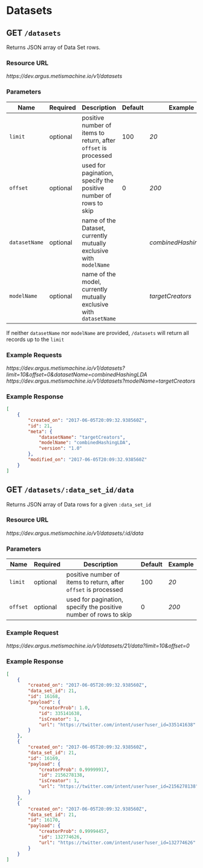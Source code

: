 # Datasets

## GET `/datasets`
Returns JSON array of Data Set rows.

### Resource URL
_ht<span>tps://</span>dev.argus.metismachine.io/v1/datasets_

### Parameters
Name | Required | Description | Default | Example
| --- | --- | --- | --- | --- |
`limit` | optional | positive number of items to return, after `offset` is processed | 100 | _20_
`offset` | optional | used for pagination, specify the positive number of rows to skip | 0 | _200_
`datasetName` | optional | name of the Dataset, currently mutually exclusive with `modelName` | | _combinedHashingLDA_
`modelName` | optional | name of the model, currently mutually exclusive with `datasetName` | | _targetCreators_

If neither `datasetName` nor `modelName` are provided, `/datasets` will return all records up to the `limit`

### Example Requests
_ht<span>tps://</span>dev.argus.metismachine.io/v1/datasets?limit=10&offset=0&datasetName=combinedHashingLDA_
_ht<span>tps://</span>dev.argus.metismachine.io/v1/datasets?modelName=targetCreators_

### Example Response
```json
[
    {
        "created_on": "2017-06-05T20:09:32.938560Z",
        "id": 21,
        "meta": {
            "datasetName": "targetCreators",
            "modelName": "combinedHashingLDA",
            "version": "1.0"
        },
        "modified_on": "2017-06-05T20:09:32.938560Z"
    }
]
```

## GET `/datasets/:data_set_id/data`
Returns JSON array of Data rows for a given `:data_set_id`

### Resource URL
_ht<span>tps://</span>dev.argus.metismachine.io/v1/datasets/:id/data_

### Parameters
Name | Required | Description | Default | Example
| --- | --- | --- | --- | --- |
`limit` | optional | positive number of items to return, after `offset` is processed | 100 | _20_
`offset` | optional | used for pagination, specify the positive number of rows to skip | 0 | _200_

### Example Request
_ht<span>tps://</span>dev.argus.metismachine.io/v1/datasets/21/data?limit=10&offset=0_

### Example Response
```json
[
    {
        "created_on": "2017-06-05T20:09:32.938560Z",
        "data_set_id": 21,
        "id": 16168,
        "payload": {
            "creatorProb": 1.0,
            "id": 335141638,
            "isCreator": 1,
            "url": "https://twitter.com/intent/user?user_id=335141638"
        }
    },
    {
        "created_on": "2017-06-05T20:09:32.938560Z",
        "data_set_id": 21,
        "id": 16169,
        "payload": {
            "creatorProb": 0.99999917,
            "id": 2156278138,
            "isCreator": 1,
            "url": "https://twitter.com/intent/user?user_id=2156278138"
        }
    },
    {
        "created_on": "2017-06-05T20:09:32.938560Z",
        "data_set_id": 21,
        "id": 16170,
        "payload": {
            "creatorProb": 0.99994457,
            "id": 132774626,
            "url": "https://twitter.com/intent/user?user_id=132774626"
        }
    }
]
```